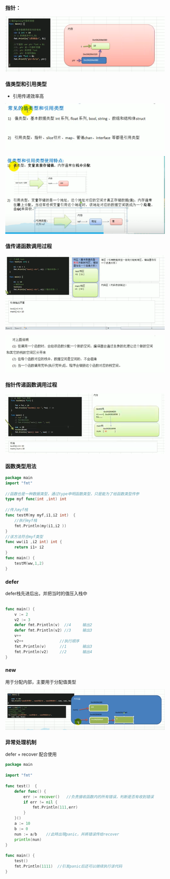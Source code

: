 ### 指针：

![1658295670114](.\指针.jpg)



### 值类型和引用类型

- 引用传递效率高

![值类型和引用类型](.\值类型和引用类型.jpg)

![基本介绍](.\基本介绍.jpg)

### 值传递函数调用过程

![值传递函数调用](.\值传递函数调用.jpg)

![值类型传递函数说明](值类型传递函数说明.jpg)

### 指针传递函数调用过程

![指针传递函数调用](.\指针传递函数调用.jpg)



### 函数类型用法

~~~go
package main
import "fmt"

//函数也是一种数据类型，通过type申明函数类型，只是能为了给函数类型传参
type myf func(int ,int) int

//传入myf栈
func testM(my myf,i1,i2 int)  {
    //执行myf栈
	fmt.Println(my(i1,i2 ))
}
//该方法符合myf类型
func ww(i1 ,i2 int) int {
	return i1+ i2
}
func main() {
	testM(ww,1,2)
}

~~~



### defer

defer栈先进后出，并把当时的值压入栈中

~~~go

func main() {
	v := 2
	v2 := 3
	defer fmt.Println(v)  //4     输出2
	defer fmt.Println(v2) //3     输出3
	v++
	v2++				//执行顺序
	fmt.Println(v)      //1    	  输出3
	fmt.Println(v2)		//2	      输出4
}
~~~



### new

用于分配内部，主要用于分配值类型

![new](.\new.jpg)





### 异常处理机制

defer  + recover 配合使用

~~~go
package main

import "fmt"

func test()  {
	defer func() {
		err := recover()   //负责接收函数内的所有错误，判断是否有收到错误
		if err != nil {
			fmt.Println(111,err)
		}
	}()
	a := 10
	b := 0
	nun := a/b    //此時出現panic，并將错误传给recover
	println(nun)
}

func main() {
	test()
	fmt.Println(1111)  //引发panic后还可以继续执行该代码
}
~~~

